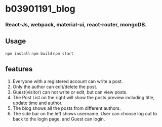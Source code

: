 # b03901191_blog
### React-Js, webpack, material-ui, react-router, mongoDB.

## Usage
`npm install`
`npm build`
`npm start`

## features
1. Everyone with a registered account can write a post.
2. Only the author can edit/delete the post.
3. Guest(visitor) can not write or edit, but can view posts.
4. The Post List on the right will show the posts preview including title, update time and author.
5. The blog shows all the posts from different authors.
6. The side bar on the left shows username. User can choose log out to back to the login page, and Guest can login. 
